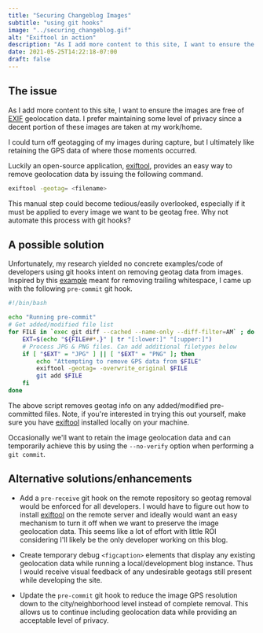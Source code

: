 ```yaml
---
title: "Securing Changeblog Images"
subtitle: "using git hooks"
image: "../securing_changeblog.gif"
alt: "Exiftool in action"
description: "As I add more content to this site, I want to ensure the images are free of EXIF geolocation data. Why not automate this process with git hooks?"
date: 2021-05-25T14:22:18-07:00
draft: false
---
```

## The issue

As I add more content to this site, I want to ensure the images are free of [EXIF][exif.link] geolocation data. I prefer maintaining some level of privacy since a decent portion of these images are taken at my work/home.

I could turn off geotagging of my images during capture, but I ultimately like retaining the GPS data of where those moments occurred.

Luckily an open-source application, [exiftool][exiftool.link],  provides an easy way to remove geolocation data by issuing the following command.
```bash
exiftool -geotag= <filename>
```
This manual step could become tedious/easily overlooked, especially if it must be applied to every image we want to be geotag free. Why not automate this process with git hooks?

## A possible solution
Unfortunately, my research yielded no concrete examples/code of developers using git hooks intent on removing geotag data from images.  Inspired by this [example](example.link) meant for removing trailing whitespace, I came up with the following `pre-commit` git hook.

```bash
#!/bin/bash

echo "Running pre-commit"
# Get added/modified file list
for FILE in `exec git diff --cached --name-only --diff-filter=AM` ; do
    EXT=$(echo "${FILE##*.}" | tr "[:lower:]" "[:upper:]")
    # Process JPG & PNG files. Can add additional filetypes below
    if [ "$EXT" = "JPG" ] || [ "$EXT" = "PNG" ]; then
        echo "Attempting to remove GPS data from $FILE"
        exiftool -geotag= -overwrite_original $FILE
        git add $FILE
    fi
done
```
The above script removes geotag info on any added/modified pre-committed files.  Note, if you're interested in trying this out yourself, make sure you have [exiftool][exiftool.link] installed locally on your machine.

Occasionally we'll want to retain the image geolocation data and can temporarily achieve this by using the `--no-verify` option when performing a `git commit`.

## Alternative solutions/enhancements

* Add a `pre-receive` git hook on the remote repository so geotag removal would be enforced for all developers.  I would have to figure out how to install [exiftool][exiftool.link] on the remote server and ideally would want an easy mechanism to turn it off when we want to preserve the image geolocation data. This seems like a lot of effort with little ROI considering I'll likely be the only developer working on this blog.

* Create temporary debug `<figcaption>` elements that display any existing geolocation data while running a local/development blog instance. Thus I would receive visual feedback of any undesirable geotags still present while developing the site.

* Update the `pre-commit` git hook to reduce the image GPS resolution down to the city/neighborhood level instead of complete removal.  This allows us to continue including geolocation data while providing an acceptable level of privacy.

[exif.link]: https://en.wikipedia.org/wiki/Exif
[exiftool.link]: https://exiftool.org/
[example.link]: https://snipplr.com/view/28523/git-precommit-hook-to-fix-trailing-whitespace
